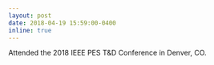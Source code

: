 ```yaml
---
layout: post
date: 2018-04-19 15:59:00-0400
inline: true
---
```


Attended the 2018 IEEE PES T&D Conference in Denver, CO.

